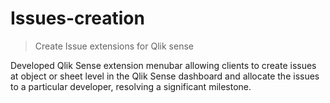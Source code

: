 # Issues-creation

> Create Issue extensions for Qlik sense


Developed Qlik Sense extension menubar allowing clients to create issues at object or sheet level in the Qlik Sense
dashboard and allocate the issues to a particular developer, resolving a significant milestone.

